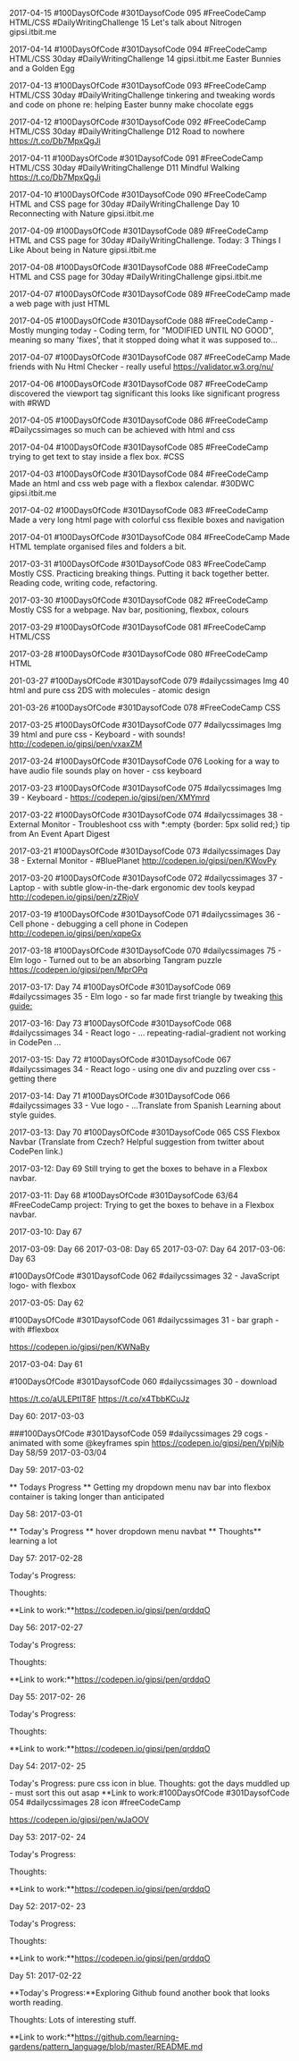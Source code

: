 2017-04-15  #100DaysOfCode #301DaysofCode 095
#FreeCodeCamp HTML/CSS  #DailyWritingChallenge 15 Let's talk about Nitrogen gipsi.itbit.me   

2017-04-14  #100DaysOfCode #301DaysofCode 094
#FreeCodeCamp HTML/CSS  30day #DailyWritingChallenge 14 gipsi.itbit.me  Easter Bunnies and a Golden Egg 

2017-04-13  #100DaysOfCode #301DaysofCode 093
#FreeCodeCamp HTML/CSS  30day #DailyWritingChallenge tinkering and tweaking words and code on phone re: helping Easter bunny make chocolate eggs


2017-04-12  #100DaysOfCode #301DaysofCode 092
#FreeCodeCamp HTML/CSS  30day #DailyWritingChallenge D12 Road to nowhere https://t.co/Db7MpxQgJi

2017-04-11 #100DaysOfCode #301DaysofCode 091
#FreeCodeCamp HTML/CSS  30day #DailyWritingChallenge D11 Mindful Walking https://t.co/Db7MpxQgJi

2017-04-10  #100DaysOfCode #301DaysofCode 090
#FreeCodeCamp HTML and CSS page for 30day #DailyWritingChallenge Day 10 Reconnecting with Nature gipsi.itbit.me

2017-04-09  #100DaysOfCode #301DaysofCode 089
#FreeCodeCamp HTML and CSS page for 30day #DailyWritingChallenge. Today: 3 Things I Like About being in Nature gipsi.itbit.me

2017-04-08  #100DaysOfCode #301DaysofCode 088
#FreeCodeCamp HTML and CSS page for 30day #DailyWritingChallenge gipsi.itbit.me

2017-04-07 #100DaysOfCode #301DaysofCode 089
#FreeCodeCamp made a web page with just HTML 

2017-04-05  #100DaysOfCode #301DaysofCode 088
#FreeCodeCamp - Mostly munging today - Coding term,  for "MODIFIED UNTIL NO GOOD", meaning so many 'fixes', that it stopped doing what it was supposed to... 


2017-04-07  #100DaysOfCode #301DaysofCode 087
#FreeCodeCamp Made friends with Nu Html Checker - really useful
https://validator.w3.org/nu/

2017-04-06  #100DaysOfCode #301DaysofCode 087
#FreeCodeCamp discovered the viewport <meta> tag significant this looks like significant progress with #RWD

2017-04-05  #100DaysOfCode #301DaysofCode 086
#FreeCodeCamp #Dailycssimages so much can be achieved with html and css 

2017-04-04  #100DaysOfCode #301DaysofCode 085
#FreeCodeCamp trying to get text to stay inside a flex box. #CSS

2017-04-03  #100DaysOfCode #301DaysofCode 084
#FreeCodeCamp Made an html and css web page with a flexbox calendar. #30DWC gipsi.itbit.me

2017-04-02  #100DaysOfCode #301DaysofCode 083
#FreeCodeCamp Made a very long html page with colorful css flexible boxes and navigation 


2017-04-01  #100DaysOfCode #301DaysofCode 084
#FreeCodeCamp Made HTML template
organised files and folders a bit.

2017-03-31  #100DaysOfCode #301DaysofCode 083
#FreeCodeCamp Mostly CSS. Practicing breaking things. Putting it back together better. Reading code, writing code, refactoring.

2017-03-30  #100DaysOfCode #301DaysofCode 082
#FreeCodeCamp Mostly CSS for a webpage. Nav bar, positioning, flexbox, colours

2017-03-29  #100DaysOfCode #301DaysofCode 081
#FreeCodeCamp  HTML/CSS 

2017-03-28 #100DaysOfCode #301DaysofCode 080
#FreeCodeCamp  HTML 

201-03-27  #100DaysOfCode #301DaysofCode 079
#dailycssimages  Img 40 html and pure css 2DS with molecules - atomic design 

201-03-26 #100DaysOfCode #301DaysofCode 078
#FreeCodeCamp CSS

2017-03-25  #100DaysOfCode #301DaysofCode 077
#dailycssimages  Img 39 html and pure css - Keyboard - with sounds! 
http://codepen.io/gipsi/pen/vxaxZM

2017-03-24  #100DaysOfCode #301DaysofCode 076
Looking for a way to have audio file sounds play on hover - css keyboard

2017-03-23  #100DaysOfCode #301DaysofCode 075
#dailycssimages  Img 39 - Keyboard -
https://codepen.io/gipsi/pen/XMYmrd

2017-03-22  #100DaysOfCode #301DaysofCode 074
#dailycssimages 38 - External Monitor - 
Troubleshoot css  with *:empty {border: 5px solid red;} tip from An Event Apart Digest


2017-03-21  #100DaysOfCode #301DaysofCode 073
#dailycssimages Day 38 - 
External Monitor - #BluePlanet 
http://codepen.io/gipsi/pen/KWovPy

2017-03-20  #100DaysOfCode #301DaysofCode 072
#dailycssimages 37 - Laptop - with subtle glow-in-the-dark ergonomic dev tools keypad 
http://codepen.io/gipsi/pen/zZRjoV

2017-03-19  #100DaysOfCode #301DaysofCode 071
#dailycssimages 36 - Cell phone - debugging  a cell phone in Codepen
http://codepen.io/gipsi/pen/xqpeGx

2017-03-18  #100DaysOfCode #301DaysofCode 070
#dailycssimages 75 - Elm logo - Turned out to be an absorbing Tangram puzzle 
https://codepen.io/gipsi/pen/MprOPq

2017-03-17: Day 74 #100DaysOfCode #301DaysofCode 069 #dailycssimages 35 - Elm logo - so far made first triangle by 
tweaking [this guide:](https://medium.com/coding-artist/an-intermediate-guide-to-pure-css-images-f058e2b30697#.cq76rf8hg)

2017-03-16: Day 73 #100DaysOfCode #301DaysofCode 068 #dailycssimages 34 - React logo - … repeating-radial-gradient not working in CodePen …

2017-03-15: Day 72 #100DaysOfCode #301DaysofCode 067 #dailycssimages 34 - React logo - using one div and puzzling over css - getting there

2017-03-14: Day 71 #100DaysOfCode #301DaysofCode 066 #dailycssimages 33 - Vue logo - …Translate from Spanish Learning about style guides.

2017-03-13: Day 70 #100DaysOfCode #301DaysofCode 065 CSS Flexbox Navbar (Translate from Czech? Helpful suggestion from twitter about CodePen link.)

2017-03-12: Day 69 Still trying to get the boxes to behave in a Flexbox navbar.

2017-03-11: Day 68 #100DaysOfCode #301DaysofCode 63/64 #FreeCodeCamp project: Trying to get the boxes to behave in a Flexbox navbar.

2017-03-10: Day 67

2017-03-09: Day 66
2017-03-08: Day 65
2017-03-07: Day 64
2017-03-06: Day 63

#100DaysOfCode #301DaysofCode 062 #dailycssimages 32 - JavaScript logo- with flexbox

2017-03-05: Day 62

#100DaysOfCode #301DaysofCode 061 #dailycssimages 31 - bar graph - with #flexbox

https://codepen.io/gipsi/pen/KWNaBy

2017-03-04: Day 61

#100DaysOfCode #301DaysofCode 060 #dailycssimages 30 - download


https://t.co/aULEPtIT8F https://t.co/x4TbbKCuJz


Day 60: 2017-03-03

###100DaysOfCode #301DaysofCode 059 #dailycssimages 29 cogs - animated with some @keyframes
spin https://codepen.io/gipsi/pen/VpjNjb Day 58/59 2017-03-03/04


Day 59: 2017-03-02

** Todays Progress ** Getting my dropdown menu nav bar into flexbox container is taking longer than anticipated


Day 58: 2017-03-01

** Today's Progress ** hover dropdown menu navbat ** Thoughts** learning a lot



Day 57: 2017-02-28

Today's Progress:

Thoughts:

**Link to work:**https://codepen.io/gipsi/pen/qrddqO


Day 56: 2017-02-27

Today's Progress:

Thoughts:

**Link to work:**https://codepen.io/gipsi/pen/qrddqO


Day 55: 2017-02- 26

Today's Progress:

Thoughts:

**Link to work:**https://codepen.io/gipsi/pen/qrddqO


Day 54: 2017-02- 25

Today's Progress: pure css icon in blue. Thoughts: got the days muddled up - must sort this out asap **Link to work:#100DaysOfCode #301DaysofCode 054 #dailycssimages 28 icon #freeCodeCamp

https://codepen.io/gipsi/pen/wJaOOV


Day 53: 2017-02- 24

Today's Progress:

Thoughts:

**Link to work:**https://codepen.io/gipsi/pen/qrddqO


Day 52: 2017-02- 23

Today's Progress:

Thoughts:

**Link to work:**https://codepen.io/gipsi/pen/qrddqO


Day 51: 2017-02-22

**Today's Progress:**Exploring  Github found another book that looks worth reading.

Thoughts:  Lots of interesting stuff.

**Link to work:**https://github.com/learning-gardens/pattern_language/blob/master/README.md
